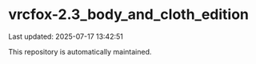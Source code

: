 # vrcfox-2.3_body_and_cloth_edition

Last updated: 2025-07-17 13:42:51

This repository is automatically maintained.
